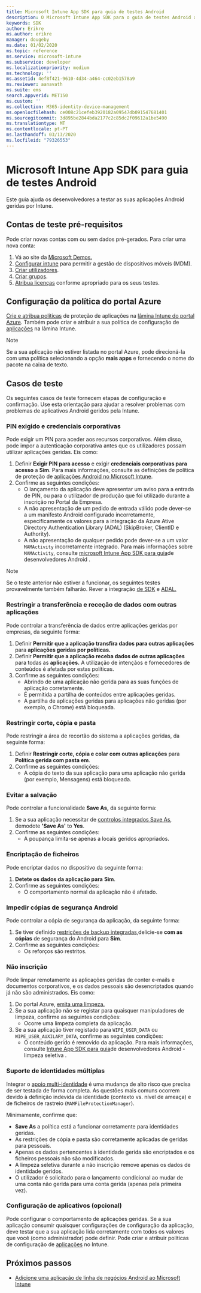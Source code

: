 ```yaml
---
title: Microsoft Intune App SDK para guia de testes Android
description: O Microsoft Intune App SDK para o guia de testes Android ajuda-o a testar a sua aplicação Android gerida por Intune.
keywords: SDK
author: Erikre
ms.author: erikre
manager: dougeby
ms.date: 01/02/2020
ms.topic: reference
ms.service: microsoft-intune
ms.subservice: developer
ms.localizationpriority: medium
ms.technology: ''
ms.assetid: 4ef8f421-9610-4d34-a464-cc02eb1578a9
ms.reviewer: aanavath
ms.suite: ems
search.appverid: MET150
ms.custom: ''
ms.collection: M365-identity-device-management
ms.openlocfilehash: ce008c21cefeb3920182a09547db091547681401
ms.sourcegitcommit: 3d895be2844bda2177c2c85dc2f09612a1be5490
ms.translationtype: MT
ms.contentlocale: pt-PT
ms.lasthandoff: 03/13/2020
ms.locfileid: "79326553"
---
```

# <a name="microsoft-intune-app-sdk-for-android-testing-guide"></a>Microsoft Intune App SDK para guia de testes Android

Este guia ajuda os desenvolvedores a testar as suas aplicações Android geridas por Intune.  

## <a name="prerequisite-test-accounts"></a>Contas de teste pré-requisitos
Pode criar novas contas com ou sem dados pré-gerados. Para criar uma nova conta:
1. Vá ao site da [Microsoft Demos.](https://demos.microsoft.com/environments/create/tenant) 
2. [Configurar intune](../fundamentals/setup-steps.md) para permitir a gestão de dispositivos móveis (MDM).
3. [Criar utilizadores](../fundamentals/users-add.md).
4. [Criar grupos](../fundamentals/groups-add.md).
5. [Atribua licenças](../fundamentals/licenses-assign.md) conforme apropriado para os seus testes.


## <a name="azure-portal-policy-configuration"></a>Configuração da política do portal Azure
[Crie e atribua políticas](../apps/app-protection-policies.md) de proteção de aplicações na [lâmina Intune do portal Azure](https://portal.azure.com/?feature.customportal=false#blade/Microsoft_Intune_Apps/MainMenu/14/selectedMenuItem/Overview). Também pode criar e atribuir a sua política de configuração de [aplicações](../apps/app-configuration-policies-overview.md) na lâmina Intune.

> [!NOTE]
> Se a sua aplicação não estiver listada no portal Azure, pode direcioná-la com uma política selecionando a opção **mais apps** e fornecendo o nome do pacote na caixa de texto.

## <a name="test-cases"></a>Casos de teste

Os seguintes casos de teste fornecem etapas de configuração e confirmação. Use esta orientação para ajudar a resolver problemas com problemas de aplicativos Android geridos pela Intune.

### <a name="required-pin-and-corporate-credentials"></a>PIN exigido e credenciais corporativas

Pode exigir um PIN para aceder aos recursos corporativos. Além disso, pode impor a autenticação corporativa antes que os utilizadores possam utilizar aplicações geridas. Eis como:

1. Definir **Exigir PIN para acesso** e exigir **credenciais corporativas para acesso** a **Sim**. Para mais informações, consulte as definições de política de proteção de [aplicações Android no Microsoft Intune](../apps/app-protection-policy-settings-android.md#access-requirements).
2. Confirme as seguintes condições:
    - O lançamento da aplicação deve apresentar um aviso para a entrada de PIN, ou para o utilizador de produção que foi utilizado durante a inscrição no Portal da Empresa.
    - A não apresentação de um pedido de entrada válido pode dever-se a um manifesto Android configurado incorretamente, especificamente os valores para a integração da Azure Ative Directory Authentication Library (ADAL) (SkipBroker, ClientID e Authority).
    - A não apresentação de qualquer pedido pode dever-se a um valor `MAMActivity` incorretamente integrado. Para mais informações sobre `MAMActivity`, consulte [microsoft Intune App SDK para guia](app-sdk-android.md)de desenvolvedores Android .

> [!NOTE] 
> Se o teste anterior não estiver a funcionar, os seguintes testes provavelmente também falharão. Rever a integração [de SDK](app-sdk-android.md#sdk-integration) e [ADAL.](app-sdk-android.md#configure-azure-active-directory-authentication-library-adal)

### <a name="restrict-transferring-and-receiving-data-with-other-apps"></a>Restringir a transferência e receção de dados com outras aplicações
Pode controlar a transferência de dados entre aplicações geridas por empresas, da seguinte forma:

1. Definir **Permitir que a aplicação transfira dados para outras aplicações** para **aplicações geridas por políticas.**
2. Definir **Permitir que a aplicação receba dados de outras aplicações** para todas as **aplicações.** A utilização de intençãos e fornecedores de conteúdos é afetada por estas políticas.
3. Confirme as seguintes condições:
    - Abrindo de uma aplicação não gerida para as suas funções de aplicação corretamente.
    - É permitida a partilha de conteúdos entre aplicações geridas.
    - A partilha de aplicações geridas para aplicações não geridas (por exemplo, o Chrome) está bloqueada.

### <a name="restrict-cut-copy-and-paste"></a>Restringir corte, cópia e pasta
Pode restringir a área de recortão do sistema a aplicações geridas, da seguinte forma:

1. Definir **Restringir corte, cópia e colar com outras aplicações** para **Política gerida com pasta em**.
2. Confirme as seguintes condições:
    - A cópia do texto da sua aplicação para uma aplicação não gerida (por exemplo, Mensagens) está bloqueada.

### <a name="prevent-save"></a>Evitar a salvação
Pode controlar a funcionalidade **Save As,** da seguinte forma:

1. Se a sua aplicação necessitar de [controlos integrados Save As](app-sdk-android.md#example-determine-if-saving-to-device-or-cloud-storage-is-permitted), demodote **'Save As'** to **Yes**.
2. Confirme as seguintes condições:
    - A poupança limita-se apenas a locais geridos apropriados.

### <a name="file-encryption"></a>Encriptação de ficheiros
Pode encriptar dados no dispositivo da seguinte forma:

1. **Detete os dados da aplicação para** **Sim**.
2. Confirme as seguintes condições:
    - O comportamento normal da aplicação não é afetado.

### <a name="prevent-android-backups"></a>Impedir cópias de segurança Android
Pode controlar a cópia de segurança da aplicação, da seguinte forma:

1. Se tiver definido [restrições de backup integradas,](app-sdk-android.md#protecting-backup-data)delicie-se **com as cópias** de segurança do Android para **Sim**.
2. Confirme as seguintes condições:
    - Os reforços são restritos.

### <a name="unenrollment"></a>Não inscrição
Pode limpar remotamente as aplicações geridas de conter e-mails e documentos corporativos, e os dados pessoais são desencriptados quando já não são administrados. Eis como:

1. Do portal Azure, [emita uma limpeza.](../apps/apps-selective-wipe.md)
2. Se a sua aplicação não se registar para quaisquer manipuladores de limpeza, confirme as seguintes condições:
    - Ocorre uma limpeza completa da aplicação.
3. Se a sua aplicação tiver registado para `WIPE_USER_DATA` ou `WIPE_USER_AUXILARY_DATA`, confirme as seguintes condições:
    - O conteúdo gerido é removido da aplicação. Para mais informações, consulte [Intune App SDK para guia](app-sdk-android.md#selective-wipe)de desenvolvedores Android - limpeza seletiva .

### <a name="multi-identity-support"></a>Suporte de identidades múltiplas
Integrar o [apoio multi-identidade](app-sdk-android.md#multi-identity-optional) é uma mudança de alto risco que precisa de ser testada de forma completa. As questões mais comuns ocorrem devido à definição indevida da identidade (contexto vs. nível de ameaça) e de ficheiros de rastreio (`MAMFileProtectionManager`).

Minimamente, confirme que:

- **Save As** a política está a funcionar corretamente para identidades geridas.
- As restrições de cópia e pasta são corretamente aplicadas de geridas para pessoais.
- Apenas os dados pertencentes à identidade gerida são encriptados e os ficheiros pessoais não são modificados.
- A limpeza seletiva durante a não inscrição remove apenas os dados de identidade geridos.
- O utilizador é solicitado para o lançamento condicional ao mudar de uma conta não gerida para uma conta gerida (apenas pela primeira vez).

### <a name="app-configuration-optional"></a>Configuração de aplicativos (opcional)
Pode configurar o comportamento de aplicações geridas. Se a sua aplicação consumir quaisquer configurações de configuração da aplicação, deve testar que a sua aplicação lida corretamente com todos os valores que você (como administrador) pode definir. Pode criar e atribuir políticas de configuração de [aplicações](../apps/app-configuration-policies-overview.md) no Intune.

## <a name="next-steps"></a>Próximos passos

- [Adicione uma aplicação de linha de negócios Android ao Microsoft Intune](../apps/lob-apps-android.md)
